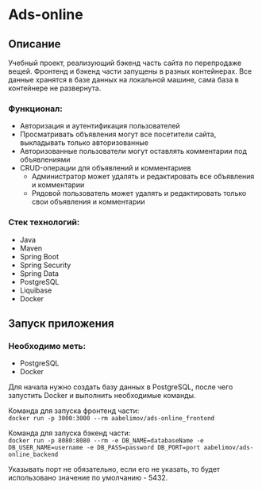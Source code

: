 # Ads-online
## Описание
Учебный проект, реализующий бэкенд часть сайта по перепродаже вещей. Фронтенд и бэкенд части запущены в разных контейнерах.
 Все данные хранятся в базе данных на локальной машине, сама база в контейнере не развернута.
### Функционал:
* Авторизация и аутентификация пользователей
* Просматривать объявления могут все посетители сайта, выкладывать только авторизованные
* Авторизованные пользователи могут оставлять комментарии под объявлениями
* CRUD-операции для объявлений и комментариев
  * Администратор может удалять и редактировать все объявления и комментарии
  * Рядовой пользователь может удалять и редактировать только свои объявления и комментарии
### Стек технологий:
* Java 
* Maven
* Spring Boot
* Spring Security
* Spring Data
* PostgreSQL
* Liquibase
* Docker
## Запуск приложения
### Необходимо меть:
* PostgreSQL
* Docker

Для начала нужно создать базу данных в PostgreSQL, после чего запустить Docker и выполнить необходимые команды.

Команда для запуска фронтенд части:  
`docker run -p 3000:3000 --rm aabelimov/ads-online_frontend`

Команда для запуска бэкенд части:  
`docker run -p 8080:8080 --rm -e DB_NAME=databaseName -e DB_USER_NAME=username -e DB_PASS=password DB_PORT=port aabelimov/ads-online_backend`

Указывать порт не обязательно, если его не указать, то будет использовано значение по умолчанию - 5432.